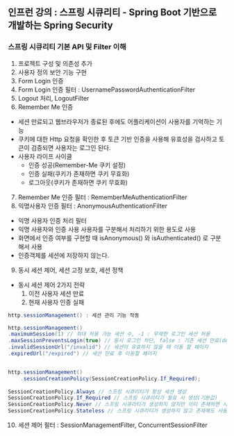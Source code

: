 ## 인프런 강의 : 스프링 시큐리티 - Spring Boot 기반으로 개발하는 Spring Security

### 스프링 시큐리티 기본 API 및 Filter 이해
1. 프로젝트 구성 및 의존성 추가
2. 사용자 정의 보안 기능 구현
3. Form Login 인증
4. Form Login 인증 필터 : UsernamePasswordAuthenticationFilter
5. Logout 처리, LogoutFilter
6. Remember Me 인증
- 세션 만료되고 웹브라우저가 종료된 후에도 어플리케이션이 사용자를 기억하는 기능
- 쿠키에 대한 Http 요청을 확인한 후 토큰 기반 인증을 사용해 유효성을 검사하고 토큰이 검증되면 사용자는 로그인 된다.
- 사용자 라이프 사이클
  - 인증 성공(Remember-Me 쿠키 설정)
  - 인증 실패(쿠키가 존재하면 쿠키 무효화)
  - 로그아웃(쿠키가 존재하면 쿠키 무효화)
7. Remember Me 인증 필터 : RememberMeAuthenticationFilter
8. 익명사용자 인증 필터 : AnonymousAuthenticationFilter
- 익명 사용자 인증 처리 필터
- 익명 사용자와 인증 사용 사용자를 구분해서 처리하기 위한 용도로 사용
- 화면에서 인증 여부를 구현할 때 isAnonymous() 와 isAuthenticated() 로 구분해서 사용
- 인증객체를 세션에 저장하지 않는다.
9. 동시 세션 제어, 세션 고정 보호, 세션 정책
- 동시 세션 제어 2가지 전략
  1. 이전 사용자 세션 만료
  2. 현재 사용자 인증 실패
  
```java
http.sessionManagement() : 세션 관리 기능 작동

http.sessionManagement()
.maximumSession(1) // 최대 허용 가능 세션 수, -1 : 무제한 로그인 세션 허용
.maxSessionPreventsLogin(true) // 동시 로그인 차단, false : 기존 세션 만료(default)
.invalidSessionUrl("/invalid") // 세션이 유효하지 않을 때 이동 할 페이지
.expiredUrl("/expired") // 세션 만료 후 이동할 페이지


http.sessionManagement()
	.sessionCreationPolicy(SessionCreationPolicy.If_Required);
	
SessionCreationPolicy.Always // 스프링 시큐리티가 항상 세션 생성
SessionCreationPolicy.If_Required // 스프링 시큐리티가 필요 시 생성(기본값)
SessionCreationPolicy.Never // 스프링 시큐리티가 생성하지 않지만 이미 존재하면 사용
SessionCreationPolicy.Stateless // 스프링 시큐리티가 생성하지 않고 존재해도 사용하지 않음
```
10. 세션 제어 필터 : SessionManagementFilter, ConcurrentSessionFilter
